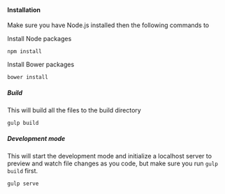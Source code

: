 #### Installation

Make sure you have Node.js installed then the following commands to

Install Node packages

```
npm install
```

Install Bower packages

```
bower install
```

##### Build

This will build all the files to the build directory

```
gulp build
```

##### Development mode

This will start the development mode and initialize a localhost server to preview and watch file changes as you code, but make sure you run `gulp build` first.

```
gulp serve
```

